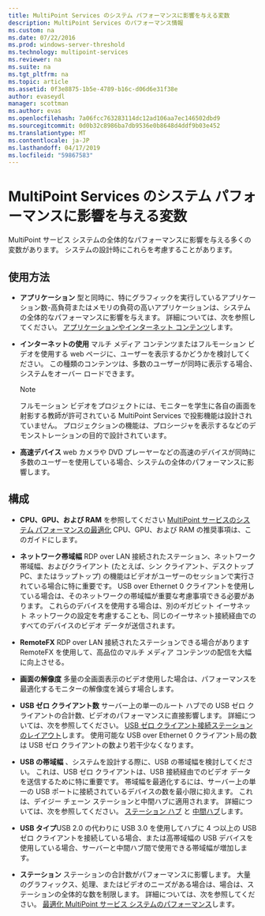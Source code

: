 ```yaml
---
title: MultiPoint Services のシステム パフォーマンスに影響を与える変数
description: MultiPoint Services のパフォーマンス情報
ms.custom: na
ms.date: 07/22/2016
ms.prod: windows-server-threshold
ms.technology: multipoint-services
ms.reviewer: na
ms.suite: na
ms.tgt_pltfrm: na
ms.topic: article
ms.assetid: 0f3e8875-1b5e-4789-b16c-d06d6e31f38e
author: evaseydl
manager: scottman
ms.author: evas
ms.openlocfilehash: 7a06fcc763283114dc12ad106aa7ec146502dbd9
ms.sourcegitcommit: 0d0b32c8986ba7db9536e0b8648d4ddf9b03e452
ms.translationtype: MT
ms.contentlocale: ja-JP
ms.lasthandoff: 04/17/2019
ms.locfileid: "59867583"
---
```

# <a name="variables-affecting-multipoint-services-system-performance"></a>MultiPoint Services のシステム パフォーマンスに影響を与える変数
MultiPoint サービス システムの全体的なパフォーマンスに影響を与える多くの変数があります。 システムの設計時にこれらを考慮することがあります。  
  
## <a name="usage"></a>使用方法  
  
-   **アプリケーション** 型と同時に、特にグラフィックを実行しているアプリケーション数\-高負荷またはメモリの負荷の高いアプリケーションは、システムの全体的なパフォーマンスに影響を与えます。 詳細については、次を参照してください。 [アプリケーションやインターネット コンテンツ](hardware-and-performance-recommendations.md#applications-and-internet-content)します。  
  
-   **インターネットの使用** マルチ メディア コンテンツまたはフルモーション ビデオを使用する web ページに、ユーザーを表示するかどうかを検討してください。 この種類のコンテンツは、多数のユーザーが同時に表示する場合、システムをオーバー ロードできます。  
  
    > [!NOTE]  
    > フルモーション ビデオをプロジェクトには、モニターを学生に各自の画面を射影する教師が許可されている MultiPoint Services で投影機能は設計されていません。 プロジェクションの機能は、プロシージャを表示するなどのデモンストレーションの目的で設計されています。  
  
-   **高速デバイス** web カメラや DVD プレーヤーなどの高速のデバイスが同時に多数のユーザーを使用している場合、システムの全体のパフォーマンスに影響します。  
  
## <a name="configuration"></a>構成  
  
-   **CPU、GPU、および RAM** を参照してください [MultiPoint サービスのシステム パフォーマンスの最適化](hardware-and-performance-recommendations.md#optimize-multipoint-services-system-performance) CPU、GPU、および RAM の推奨事項は、このガイドにします。  
-   **ネットワーク帯域幅** RDP over LAN 接続されたステーション、ネットワーク帯域幅、およびクライアント (たとえば、シン クライアント、デスクトップ PC、またはラップトップ) の機能はビデオがユーザーのセッションで実行されている場合に特に重要です。 USB over Ethernet 0 クライアントを使用している場合は、そのネットワークの帯域幅が重要な考慮事項できる必要があります。 これらのデバイスを使用する場合は、別のギガビット イーサネット ネットワークの設定を考慮することも、同じのイーサネット接続経由でのすべてのデバイスのビデオ データが送信されます。  
-   **RemoteFX** RDP over LAN 接続されたステーションできる場合があります RemoteFX を使用して、高品位のマルチ メディア コンテンツの配信を大幅に向上させる。  
-   **画面の解像度** 多量の全画面表示のビデオ使用した場合は、パフォーマンスを最適化するモニターの解像度を減らす場合します。  
-   **USB ゼロ クライアント数** サーバー上の単一のルート ハブでの USB ゼロ クライアントの合計数、ビデオのパフォーマンスに直接影響します。 詳細については、次を参照してください。 [USB ゼロ クライアント接続ステーションのレイアウト](MultiPoint-services-Site-Planning.md#layout-for-usb-zero-client-connected-stations)します。 使用可能な USB over Ethernet 0 クライアント局の数は USB ゼロ クライアントの数より若干少なくなります。  
-   **USB の帯域幅** 、システムを設計する際に、USB の帯域幅を検討してください。  これは、USB ゼロ クライアントは、USB 接続経由でのビデオ データを送信するために特に重要です。 帯域幅を最適化するには、サーバー上の単一の USB ポートに接続されているデバイスの数を最小限に抑えます。 これは、デイジー チェーン ステーションと中間ハブに適用されます。 詳細については、次を参照してください。 [ステーション ハブ](MultiPoint-services-Site-Planning.md#station-hubs) と [中間ハブ](MultiPoint-services-Site-Planning.md#intermediate-hubs)します。  
  
-   **USB タイプ**USB 2.0 の代わりに USB 3.0 を使用してハブに 4 つ以上の USB ゼロ クライアントを接続している場合、または高帯域幅の USB デバイスを使用している場合、サーバーと中間ハブ間で使用できる帯域幅が増加します。  
  
-   **ステーション** ステーションの合計数がパフォーマンスに影響します。 大量のグラフィックス、処理、またはビデオのニーズがある場合は、場合は、ステーションの全体的な数を制限します。 詳細については、次を参照してください。 [最適化 MultiPoint サービス システムのパフォーマンス](hardware-and-performance-recommendations.md#optimize-multipoint-services-system-performance)します。